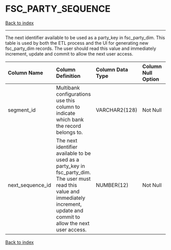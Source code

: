 # FSC_PARTY_SEQUENCE

[Back to index](./index.md)

---

The next identifier available to be used as a party_key in fsc_party_dim. This table is used by both the ETL process and the UI for generating new fsc_party_dim records. The user should read this value and immediately increment, update and commit to allow the next user access.

| Column Name      | Column Definition                                                                                                                                                                   | Column Data Type   | Column Null Option   | PK   | FK   |
|:-----------------|:------------------------------------------------------------------------------------------------------------------------------------------------------------------------------------|:-------------------|:---------------------|:-----|:-----|
| segment_id       | Multibank configurations use this column to indicate which bank the record belongs to.                                                                                              | VARCHAR2(128)      | Not Null             | Yes  | No   |
| next_sequence_id | The next identifier available to be used as a party_key in fsc_party_dim. The user must read this value and immediately increment, update and commit to allow the next user access. | NUMBER(12)         | Not Null             | No   | No   |

[Back to index](./index.md)